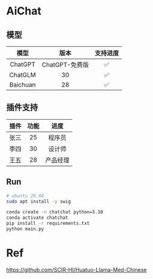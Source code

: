# AiChat

## 模型
| 模型 | 版本 | 支持进度 |
| :--: | :--: | :--: | 
| ChatGPT | ChatGPT-免费版 | ✅ | 
| ChatGLM | 30 | ✅ | 
| Baichuan | 28 | ✅ |

## 插件支持
| 插件 | 功能 | 进度 |  
| :--: | :--: | :--: |  
| 张三 | 25 | 程序员 |  
| 李四 | 30 | 设计师 |  
| 王五 | 28 | 产品经理 |

## Run
```bash
# ubuntu 20.04
sudo apt install -y swig

conda create -n chatchat python=3.10
conda activate chatchat
pip install -r requirements.txt
python main.py
```

# Ref
https://github.com/SCIR-HI/Huatuo-Llama-Med-Chinese